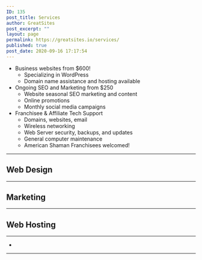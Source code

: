 ```yaml
---
ID: 135
post_title: Services
author: GreatSites
post_excerpt: ""
layout: page
permalink: https://greatsites.io/services/
published: true
post_date: 2020-09-16 17:17:54
---
```

<!-- wp:list -->
<ul id="block-40adea20-5e72-452f-b6ca-739bf83942e5"><li>Business websites from $600!<ul><li>Specializing in WordPress</li><li>Domain name assistance and hosting available</li></ul></li><li>Ongoing SEO and Marketing from $250<ul><li>Website seasonal SEO marketing and content</li><li>Online promotions</li><li>Monthly social media campaigns</li></ul></li><li>Franchisee &amp; Affiliate Tech Support<ul><li>Domains, websites, email</li><li>Wireless networking</li><li>Web Server security, backups, and updates</li><li>General computer maintenance</li><li>American Shaman Franchisees welcomed!</li></ul></li></ul>
<!-- /wp:list -->

<!-- wp:separator -->
<hr class="wp-block-separator" id="webdesign"/>
<!-- /wp:separator -->

<!-- wp:heading -->
<h2>Web Design</h2>
<!-- /wp:heading -->

<!-- wp:separator -->
<hr class="wp-block-separator" id="marketing"/>
<!-- /wp:separator -->

<!-- wp:heading -->
<h2>Marketing</h2>
<!-- /wp:heading -->

<!-- wp:separator -->
<hr class="wp-block-separator" id="webhosting"/>
<!-- /wp:separator -->

<!-- wp:heading -->
<h2>Web Hosting</h2>
<!-- /wp:heading -->

<!-- wp:separator -->
<hr class="wp-block-separator"/>
<!-- /wp:separator -->

<!-- wp:list -->
<ul><li></li></ul>
<!-- /wp:list -->

<!-- wp:separator -->
<hr class="wp-block-separator"/>
<!-- /wp:separator -->